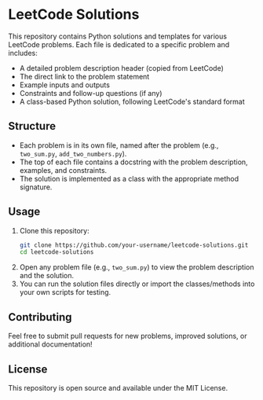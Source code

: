 # LeetCode Solutions

This repository contains Python solutions and templates for various LeetCode problems. Each file is dedicated to a specific problem and includes:

- A detailed problem description header (copied from LeetCode)
- The direct link to the problem statement
- Example inputs and outputs
- Constraints and follow-up questions (if any)
- A class-based Python solution, following LeetCode's standard format

## Structure
- Each problem is in its own file, named after the problem (e.g., `two_sum.py`, `add_two_numbers.py`).
- The top of each file contains a docstring with the problem description, examples, and constraints.
- The solution is implemented as a class with the appropriate method signature.

## Usage
1. Clone this repository:
   ```bash
   git clone https://github.com/your-username/leetcode-solutions.git
   cd leetcode-solutions
   ```
2. Open any problem file (e.g., `two_sum.py`) to view the problem description and the solution.
3. You can run the solution files directly or import the classes/methods into your own scripts for testing.

## Contributing
Feel free to submit pull requests for new problems, improved solutions, or additional documentation!

## License
This repository is open source and available under the MIT License. 